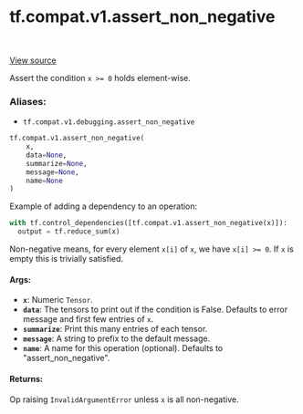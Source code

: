 <div itemscope itemtype="http://developers.google.com/ReferenceObject">
<meta itemprop="name" content="tf.compat.v1.assert_non_negative" />
<meta itemprop="path" content="Stable" />
</div>

# tf.compat.v1.assert_non_negative

<!-- Insert buttons -->

<table class="tfo-notebook-buttons tfo-api" align="left">
</table>

<a target="_blank" href="/code/stable/tensorflow/python/ops/check_ops.py">View source</a>



<!-- Start diff -->
Assert the condition `x >= 0` holds element-wise.

### Aliases:

* `tf.compat.v1.debugging.assert_non_negative`


``` python
tf.compat.v1.assert_non_negative(
    x,
    data=None,
    summarize=None,
    message=None,
    name=None
)
```



<!-- Placeholder for "Used in" -->

Example of adding a dependency to an operation:

```python
with tf.control_dependencies([tf.compat.v1.assert_non_negative(x)]):
  output = tf.reduce_sum(x)
```

Non-negative means, for every element `x[i]` of `x`, we have `x[i] >= 0`.
If `x` is empty this is trivially satisfied.

#### Args:


* <b>`x`</b>:  Numeric `Tensor`.
* <b>`data`</b>:  The tensors to print out if the condition is False.  Defaults to
  error message and first few entries of `x`.
* <b>`summarize`</b>: Print this many entries of each tensor.
* <b>`message`</b>: A string to prefix to the default message.
* <b>`name`</b>: A name for this operation (optional).
  Defaults to "assert_non_negative".


#### Returns:

Op raising `InvalidArgumentError` unless `x` is all non-negative.
